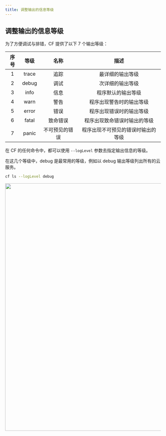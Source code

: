 ```yaml
---
title: 调整输出的信息等级
---
```


## 调整输出的信息等级

为了方便调试与排错，CF 提供了以下 7 个输出等级：

| 序号 | 等级  |      名称      |                描述                |
| :--: | :---: | :------------: | :--------------------------------: |
|  1   | trace |      追踪      |          最详细的输出等级          |
|  2   | debug |      调试      |          次详细的输出等级          |
|  3   | info  |      信息      |         程序默认的输出等级         |
|  4   | warn  |      警告      |      程序出现警告时的输出等级      |
|  5   | error |      错误      |      程序出现错误时的输出等级      |
|  6   | fatal |    致命错误    |    程序出现致命错误时输出的等级    |
|  7   | panic | 不可预见的错误 | 程序出现不可预见的错误时输出的等级 |

 在 CF 的任何命令中，都可以使用 `--logLevel` 参数去指定输出信息的等级。

在这几个等级中，debug 是最常用的等级，例如以 debug 输出等级列出所有的云服务。

```bash
cf ls --logLevel debug
```

   <img width="800" src="/img/1656648871.png">

<script>
export default {
    mounted () {
      this.$page.lastUpdated = "2022年7月1日"
    }
  }
</script>